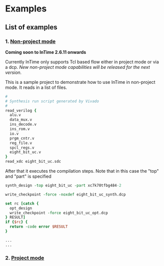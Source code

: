 # Examples 

## List of examples

### 1. [Non-project mode](nonproject_mode/)

**Coming soon to InTime 2.6.11 onwards**

Currently InTime only supports Tcl based flow either in project mode or via a dcp. *New non-project mode capabilities will be released for the next version.* 

This is a sample project to demonstrate how to use InTime in non-project mode. It reads in a list of files. 

```Tcl
# 
# Synthesis run script generated by Vivado
# 
read_verilog {
  alu.v
  data_mux.v
  ins_decode.v
  ins_rom.v
  io.v
  prgm_cntr.v
  reg_file.v
  spcl_regs.v
  eight_bit_uc.v
}
read_xdc eight_bit_uc.sdc
```
After that it executes the compilation steps. Note that in this case the "top" and "part" is specified
```Tcl
synth_design -top eight_bit_uc -part xc7k70tfbg484-2

write_checkpoint -force -noxdef eight_bit_uc_synth.dcp

set rc [catch {
  opt_design 
  write_checkpoint -force eight_bit_uc_opt.dcp
} RESULT]
if {$rc} {
  return -code error $RESULT
}

...
...
```
### 2. [Project mode](project_mode/)
 
